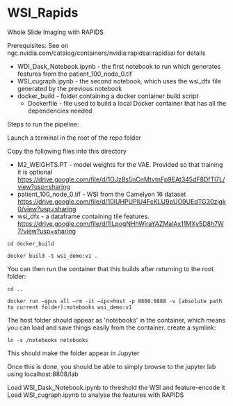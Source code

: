 # WSI_Rapids
Whole Slide Imaging with RAPIDS

Prerequisites:
See on ngc.nvidia.com/catalog/containers/nvidia:rapidsai:rapidsai for details

* WDI_Dask_Notebook.ipynb - the first notebook to run which generates features from the patient_100_node_0.tif
* WSI_cugraph.ipynb - the second notebook, which uses the wsi_dfx file generated by the previous notebook
* docker_build - folder containing a docker container build script
  * Dockerfile - file used to build a local Docker container that has all the dependencies needed

Steps to run the pipeline:

Launch a terminal in the root of the repo folder
 
Copy the following files into this directory
* M2_WEIGHTS.PT - model weights for the VAE. Provided so that training it is optional 
https://drive.google.com/file/d/1OJzBs5nCnMtvtnFp9EAt345dF8DfTl7L/view?usp=sharing
* patient_100_node_0.tif - WSI from the Camelyon 16 dataset
https://drive.google.com/file/d/10IUHPUPlU4FcKLU9pUO9UEdTG30zigk0/view?usp=sharing
* wsi_dfx - a dataframe containing tile features.
https://drive.google.com/file/d/1ILpogNHhWjraYAZMalAx11MXy5D8h7W7/view?usp=sharing

`cd docker_build`

`docker build -t wsi_demo:v1 .`
 
You can then run the container that this builds after returning to the root folder:

`cd ..`

`docker run –gpus all –rm -it –ipc=host -p 8808:8888 -v [absolute path to current folder]:notebooks wsi_demo:v1`

The host folder should appear as 'notebooks' in the container, which means you can load and save things easily from the container.
create a symlink: 

`ln -s /notebooks notebooks`

This should make the folder appear in Jupyter

Once this is done, you should be able to simply browse to the jupyter lab using localhost:8808/lab

Load WSI_Dask_Notebook.ipynb to threshold the WSI and feature-encode it
Load WSI_cugraph.ipynb to analyse the features with RAPIDS
